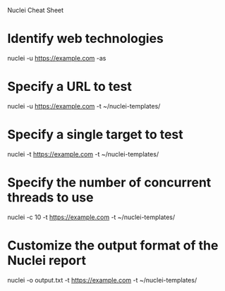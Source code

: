 Nuclei Cheat Sheet

# Identify web technologies
nuclei -u https://example.com -as 

# Specify a URL to test
nuclei -u https://example.com -t ~/nuclei-templates/

# Specify a single target to test
nuclei -t https://example.com -t ~/nuclei-templates/

# Specify the number of concurrent threads to use
nuclei -c 10 -t https://example.com -t ~/nuclei-templates/

# Customize the output format of the Nuclei report
nuclei -o output.txt -t https://example.com -t ~/nuclei-templates/
